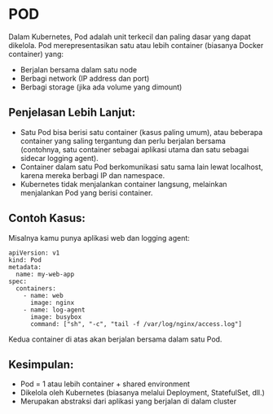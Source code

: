 # POD
Dalam Kubernetes, Pod adalah unit terkecil dan paling dasar yang dapat dikelola. Pod merepresentasikan satu atau lebih container (biasanya Docker container) yang:

- Berjalan bersama dalam satu node
- Berbagi network (IP address dan port)
- Berbagi storage (jika ada volume yang dimount)

## Penjelasan Lebih Lanjut:
- Satu Pod bisa berisi satu container (kasus paling umum), atau beberapa container yang saling tergantung dan perlu berjalan bersama (contohnya, satu container sebagai aplikasi utama dan satu sebagai sidecar logging agent).
- Container dalam satu Pod berkomunikasi satu sama lain lewat localhost, karena mereka berbagi IP dan namespace.
- Kubernetes tidak menjalankan container langsung, melainkan menjalankan Pod yang berisi container.

## Contoh Kasus:
Misalnya kamu punya aplikasi web dan logging agent:
```shell
apiVersion: v1
kind: Pod
metadata:
  name: my-web-app
spec:
  containers:
    - name: web
      image: nginx
    - name: log-agent
      image: busybox
      command: ["sh", "-c", "tail -f /var/log/nginx/access.log"]
```
Kedua container di atas akan berjalan bersama dalam satu Pod.

## Kesimpulan:
- Pod = 1 atau lebih container + shared environment
- Dikelola oleh Kubernetes (biasanya melalui Deployment, StatefulSet, dll.)
- Merupakan abstraksi dari aplikasi yang berjalan di dalam cluster
